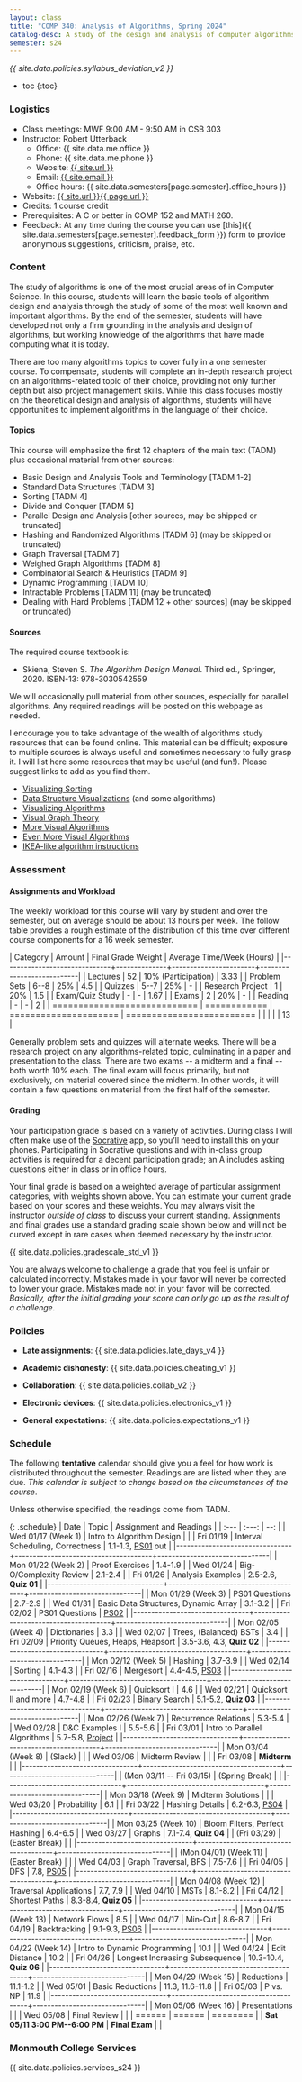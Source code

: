```yaml
---
layout: class
title: "COMP 340: Analysis of Algorithms, Spring 2024"
catalog-desc: A study of the design and analysis of computer algorithms. Topics include asymptotic analysis, efficient algorithm design, sorting and order statistics, hashing, binary search trees, graph algorithms, matrix multiplication, and NP completeness. This course begins a more in-depth study in the theory and science of computation.
semester: s24
---
```


*{{ site.data.policies.syllabus_deviation_v2 }}*

* toc
{:toc}

### Logistics

* Class meetings: MWF 9:00 AM - 9:50 AM in CSB 303
* Instructor: Robert Utterback
  * Office: {{ site.data.me.office }}
  * Phone: {{ site.data.me.phone }}
  * Website: <a href="{{ site.url }}">{{ site.url }}</a>
  * Email: <a href="mailto:{{ site.email }}">{{ site.email }}</a>
  * Office hours: {{ site.data.semesters[page.semester].office_hours }}
* Website: <a href="{{ site.url }}{{ page.url }}">{{ site.url }}{{ page.url }}</a>
* Credits: 1 course credit
* Prerequisites: A C or better in COMP 152 and MATH 260.
* Feedback: At any time during the course you can use
  [this]({{ site.data.semesters[page.semester].feedback_form }}) form to provide
  anonymous suggestions, criticism, praise, etc.

### Content

The study of algorithms is one of the most crucial areas of in
Computer Science. In this course, students will learn the basic tools
of algorithm design and analysis through the study of some of the most
well known and important algorithms. By the end of the semester,
students will have developed not only a firm grounding in the analysis
and design of algorithms, but working knowledge of the algorithms that
have made computing what it is today.

There are too many algorithms topics to cover fully in a one semester
course. To compensate, students will complete an in-depth research
project on an algorithms-related topic of their choice, providing not
only further depth but also project management skills. While this
class focuses mostly on the theoretical design and analysis of
algorithms, students will have opportunities to implement algorithms
in the language of their choice.

#### Topics

This course will emphasize the first 12 chapters of the main text (TADM)
plus occasional material from other sources:

* Basic Design and Analysis Tools and Terminology [TADM 1-2]
* Standard Data Structures [TADM 3]
* Sorting [TADM 4]
* Divide and Conquer [TADM 5]
* Parallel Design and Analysis [other sources, may be shipped or truncated]
* Hashing and Randomized Algorithms [TADM 6] (may be skipped or truncated)
* Graph Traversal [TADM 7]
* Weighed Graph Algorithms [TADM 8]
* Combinatorial Search & Heuristics [TADM 9] 
* Dynamic Programming [TADM 10]
* Intractable Problems [TADM 11] (may be truncated)
* Dealing with Hard Problems [TADM 12 + other sources] (may be skipped or truncated)

<!-- Time permitting, we’ll explore more advanced topics, such as -->
<!-- probabilistic or approximation algorithms. -->
  
#### Sources

The required course textbook is:

* Skiena, Steven S. *The Algorithm Design Manual*. Third
ed., Springer, 2020. ISBN-13: 978-3030542559

We will occasionally pull material from other sources, especially for
parallel algorithms. Any required readings will be posted on this
webpage as needed.

I encourage you to take advantage of the wealth of algorithms study
resources that can be found online. This material can be difficult;
exposure to multiple sources is always useful and sometimes necessary
to fully grasp it. I will list here some resources that may be useful
(and fun!). Please suggest links to add as you find them.

* [Visualizing Sorting](http://panthema.net/2013/sound-of-sorting/)
* [Data Structure Visualizations](http://www.cs.usfca.edu/~galles/visualization/Algorithms.html) (and some algorithms)
* [Visualizing Algorithms](https://bost.ocks.org/mike/algorithms/)
* [Visual Graph Theory](https://mrpandey.github.io/d3graphTheory/index.html)
* [More Visual Algorithms](https://visualgo.net/)
* [Even More Visual Algorithms](https://visualgo.net/en)
* [IKEA-like algorithm instructions](https://idea-instructions.com/)

### Assessment

#### Assignments and Workload

The weekly workload for this course will vary by student and over the
semester, but on average should be about 13 hours per week. The follow
table provides a rough estimate of the distribution of this time over
different course components for a 16 week semester.

| Category                     |       Amount | Final Grade Weight    | Average Time/Week (Hours) |
|------------------------------+--------------+-----------------------+---------------------------|
| Lectures                     |           52 | 10% (Participation)   |                      3.33 |
| Problem Sets                 |         6--8 | 25%                   |                       4.5 |
| Quizzes                      |         5--7 | 25%                   |                         - |
| Research Project             |            1 | 20%                   |                       1.5 |
| Exam/Quiz Study              |            - | -                     |                      1.67 |
| Exams                        |            2 | 20%                   |                         - |
| Reading                      |            - | -                     |                         2 |
| ============================ | ============ | ===================== | ========================= |
|                              |              |                       |                        13 |

Generally problem sets and quizzes will alternate weeks. There will be
a research project on any algorithms-related topic, culminating in a
paper and presentation to the class. There are two exams -- a midterm
and a final -- both worth 10% each. The final exam will focus
primarily, but not exclusively, on material covered since the
midterm. In other words, it will contain a few questions on material
from the first half of the semester.

#### Grading

Your participation grade is based on a variety of activities. During
class I will often make use of the [Socrative](https://socrative.com)
app, so you’ll need to install this on your phones. Participating in
Socrative questions and with in-class group activities is required for
a decent participation grade; an A includes asking questions either in
class or in office hours.

Your final grade is based on a weighted average of particular
assignment categories, with weights shown above. You can estimate your
current grade based on your scores and these weights. You may always
visit the instructor *outside of class* to discuss your current
standing. Assignments and final grades use a standard grading scale
shown below and will not be curved except in rare cases when deemed
necessary by the instructor.

{{ site.data.policies.gradescale_std_v1 }}

You are always welcome to challenge a grade that you feel is unfair or
calculated incorrectly. Mistakes made in your favor will never be
corrected to lower your grade. Mistakes made not in your favor will be
corrected. *Basically, after the initial grading your score can only
go up as the result of a challenge.*

### Policies

* **Late assignments**: {{ site.data.policies.late_days_v4 }}

* **Academic dishonesty**: {{ site.data.policies.cheating_v1 }}

* **Collaboration**: {{ site.data.policies.collab_v2 }}

* **Electronic devices**: {{ site.data.policies.electronics_v1 }}

* **General expectations**: {{ site.data.policies.expectations_v1 }}

### Schedule
The following **tentative** calendar should give you a feel for how
work is distributed throughout the semester. Readings are are listed
when they are due. *This calendar is subject to change based on the
circumstances of the course*.

Unless otherwise specified, the readings come from TADM.

{: .schedule}
| Date                           | Topic                                |       Assignment and Readings |
| :---                           | :---:                                |                           --: |
| Wed 01/17 (Week 1)             | Intro to Algorithm Design            |                               |
| Fri 01/19                      | Interval Scheduling, Correctness     | 1.1-1.3, [PS01](ps01.pdf) out |
|--------------------------------+--------------------------------------+-------------------------------|
| Mon 01/22 (Week 2)             | Proof Exercises                      |                       1.4-1.9 |
| Wed 01/24                      | Big-O/Complexity Review              |                       2.1-2.4 |
| Fri 01/26                      | Analysis Examples                    |          2.5-2.6, **Quiz 01** |
|--------------------------------+--------------------------------------+-------------------------------|
| Mon 01/29 (Week 3)             | PS01 Questions                       |                       2.7-2.9 |
| Wed 01/31                      | Basic Data Structures, Dynamic Array |                       3.1-3.2 |
| Fri 02/02                      | PS01 Questions                       |              [PS02](ps02.pdf) |
|--------------------------------+--------------------------------------+-------------------------------|
| Mon 02/05 (Week 4)             | <a id="current"></a>Dictionaries     |                           3.3 |
| Wed 02/07                      | Trees, (Balanced) BSTs               |                           3.4 |
| Fri 02/09                      | Priority Queues, Heaps, Heapsort     |     3.5-3.6, 4.3, **Quiz 02** |
|--------------------------------+--------------------------------------+-------------------------------|
| Mon 02/12 (Week 5)             | Hashing                              |                       3.7-3.9 |
| Wed 02/14                      | Sorting                              |                       4.1-4.3 |
| Fri 02/16                      | Mergesort                            |     4.4-4.5, [PS03](ps03.pdf) |
|--------------------------------+--------------------------------------+-------------------------------|
| Mon 02/19 (Week 6)             | Quicksort I                          |                           4.6 |
| Wed 02/21                      | Quicksort II and more                |                       4.7-4.8 |
| Fri 02/23                      | Binary Search                        |          5.1-5.2, **Quiz 03** |
|--------------------------------+--------------------------------------+-------------------------------|
| Mon 02/26 (Week 7)             | Recurrence Relations                 |                       5.3-5.4 |
| Wed 02/28                      | D&C Examples I                       |                       5.5-5.6 |
| Fri 03/01                      | Intro to Parallel Algorithms         |  5.7-5.8, [Project](proj.pdf) |
|--------------------------------+--------------------------------------+-------------------------------|
| Mon 03/04 (Week 8)             | (Slack)                              |                               |
| Wed 03/06                      | Midterm Review                       |                               |
| Fri 03/08                      | **Midterm**                          |                               |
|--------------------------------+--------------------------------------+-------------------------------|
| (Mon 03/11 -- Fri 03/15)       | (Spring Break)                       |                               |
|--------------------------------+--------------------------------------+-------------------------------|
| Mon 03/18 (Week 9)             | Midterm Solutions                    |                               |
| Wed 03/20                      | Probability                          |                           6.1 |
| Fri 03/22                      | Hashing Details                      |     6.2-6.3, [PS04](ps04.pdf) |
|--------------------------------+--------------------------------------+-------------------------------|
| Mon 03/25 (Week 10)            | Bloom Filters, Perfect Hashing       |                       6.4-6.5 |
| Wed 03/27                      | Graphs                               |          7.1-7.4, **Quiz 04** |
| (Fri 03/29)                    | (Easter Break)                       |                               |
|--------------------------------+--------------------------------------+-------------------------------|
| (Mon 04/01) (Week 11)          | (Easter Break)                       |                               |
| Wed 04/03                      | Graph Traversal, BFS                 |                       7.5-7.6 |
| Fri 04/05                      | DFS                                  |         7.8, [PS05](ps05.pdf) |
|--------------------------------+--------------------------------------+-------------------------------|
| Mon 04/08 (Week 12)            | Traversal Applications               |                      7.7, 7.9 |
| Wed 04/10                      | MSTs                                 |                       8.1-8.2 |
| Fri 04/12                      | Shortest Paths                       |          8.3-8.4, **Quiz 05** |
|--------------------------------+--------------------------------------+-------------------------------|
| Mon 04/15 (Week 13)            | Network Flows                        |                           8.5 |
| Wed 04/17                      | Min-Cut                              |                       8.6-8.7 |
| Fri 04/19                      | Backtracking                         |     9.1-9.3, [PS06](ps06.pdf) |
|--------------------------------+--------------------------------------+-------------------------------|
| Mon 04/22 (Week 14)            | Intro to Dynamic Programming         |                          10.1 |
| Wed 04/24                      | Edit Distance                        |                          10.2 |
| Fri 04/26                      | Longest Increasing Subsequence       |        10.3-10.4, **Quiz 06** |
|--------------------------------+--------------------------------------+-------------------------------|
| Mon 04/29 (Week 15)            | Reductions                           |                      11.1-1.2 |
| Wed 05/01                      | Basic Reductions                     |               11.3, 11.6-11.8 |
| Fri 05/03                      | P vs. NP                             |                          11.9 |
|--------------------------------+--------------------------------------+-------------------------------|
| Mon 05/06 (Week 16)            | Presentations                        |                               |
| Wed 05/08                      | Final Review                         |                               |
| ======                         | ======                               |                      ======== |
| **Sat 05/11 3:00 PM--6:00 PM** | **Final Exam**                       |                               |

### Monmouth College Services

{{ site.data.policies.services_s24 }}

<!-- Local Variables: -->
<!-- eval: (orgtbl-mode) -->
<!-- End: -->
